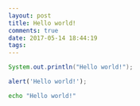 ```yaml
---
layout: post
title: Hello world!
comments: true
date: 2017-05-14 18:44:19
tags:
---
```


```java
System.out.println("Hello world!");
```

```javascript
alert('Hello world!');
```
<!--more-->

```bash
echo "Hello world!"
```


